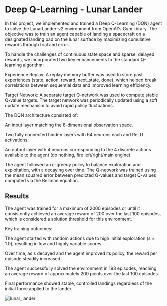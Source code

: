 # Deep Q-Learning - Lunar Lander

In this project, we implemented and trained a Deep Q-Learning (DQN) agent to solve the LunarLander-v2 environment from OpenAI's Gym library. The objective was to train an agent capable of landing a spacecraft on a designated landing pad on the lunar surface by maximizing cumulative rewards through trial and error.

To handle the challenges of continuous state space and sparse, delayed rewards, we incorporated two key enhancements to the standard Q-learning algorithm:

Experience Replay: A replay memory buffer was used to store past experiences (state, action, reward, next_state, done), which helped break correlations between sequential data and improved learning efficiency.

Target Network: A separate target Q-network was used to compute stable Q-value targets. The target network was periodically updated using a soft update mechanism to avoid rapid policy fluctuations.

The DQN architecture consisted of:

An input layer matching the 8-dimensional observation space.

Two fully connected hidden layers with 64 neurons each and ReLU activations.

An output layer with 4 neurons corresponding to the 4 discrete actions available to the agent (do nothing, fire left/right/main engine).

The agent followed an ε-greedy policy to balance exploration and exploitation, with ε decaying over time. The Q-network was trained using the mean squared error between predicted Q-values and target Q-values computed via the Bellman equation.

## Results

The agent was trained for a maximum of 2000 episodes or until it consistently achieved an average reward of 200 over the last 100 episodes, which is considered a solution threshold for this environment.

Key training outcomes:

The agent started with random actions due to high initial exploration (ε = 1.0), resulting in low and highly variable scores.

Over time, as ε decayed and the agent improved its policy, the reward per episode steadily increased.

The agent successfully solved the environment in 193 episodes, reaching an average reward of approximately 200 points over the last 100 episodes.

Final performance showed stable, controlled landings regardless of the initial force applied to the lander.

![lunar_lander](https://github.com/user-attachments/assets/2350d24a-74e5-4cae-9253-e56f78f073cf)

